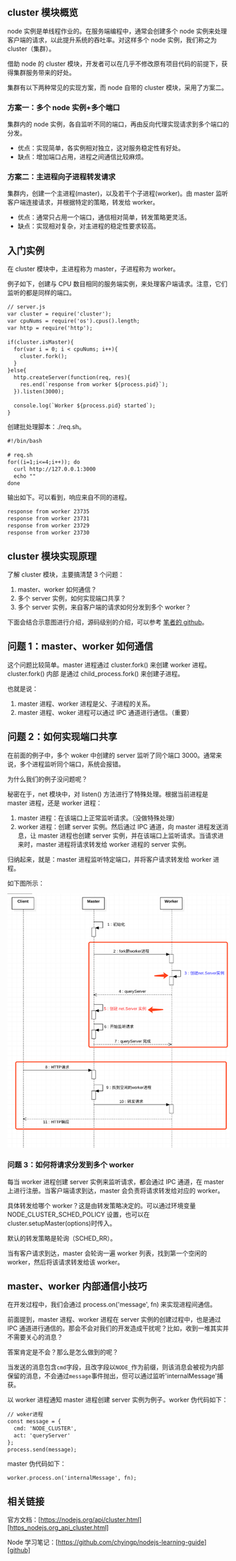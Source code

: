 ## cluster 模块概览

node 实例是单线程作业的。在服务端编程中，通常会创建多个 node 实例来处理客户端的请求，以此提升系统的吞吐率。对这样多个 node 实例，我们称之为 cluster（集群）。

借助 node 的 cluster 模块，开发者可以在几乎不修改原有项目代码的前提下，获得集群服务带来的好处。

集群有以下两种常见的实现方案，而 node 自带的 cluster 模块，采用了方案二。

### 方案一：多个 node 实例+多个端口

集群内的 node 实例，各自监听不同的端口，再由反向代理实现请求到多个端口的分发。

- 优点：实现简单，各实例相对独立，这对服务稳定性有好处。
- 缺点：增加端口占用，进程之间通信比较麻烦。

### 方案二：主进程向子进程转发请求

集群内，创建一个主进程(master)，以及若干个子进程(worker)。由 master 监听客户端连接请求，并根据特定的策略，转发给 worker。

- 优点：通常只占用一个端口，通信相对简单，转发策略更灵活。
- 缺点：实现相对复杂，对主进程的稳定性要求较高。

## 入门实例

在 cluster 模块中，主进程称为 master，子进程称为 worker。

例子如下，创建与 CPU 数目相同的服务端实例，来处理客户端请求。注意，它们监听的都是同样的端口。

    // server.js
    var cluster = require('cluster');
    var cpuNums = require('os').cpus().length;
    var http = require('http');

    if(cluster.isMaster){
      for(var i = 0; i < cpuNums; i++){
        cluster.fork();
      }
    }else{
      http.createServer(function(req, res){
        res.end(`response from worker ${process.pid}`);
      }).listen(3000);

      console.log(`Worker ${process.pid} started`);
    }

创建批处理脚本：./req.sh。

    #!/bin/bash

    # req.sh
    for((i=1;i<=4;i++)); do
      curl http://127.0.0.1:3000
      echo ""
    done

输出如下。可以看到，响应来自不同的进程。

    response from worker 23735
    response from worker 23731
    response from worker 23729
    response from worker 23730

## cluster 模块实现原理

了解 cluster 模块，主要搞清楚 3 个问题：

1.  master、worker 如何通信？
2.  多个 server 实例，如何实现端口共享？
3.  多个 server 实例，来自客户端的请求如何分发到多个 worker？

下面会结合示意图进行介绍，源码级别的介绍，可以参考 [笔者的 github][github]。

## 问题 1：master、worker 如何通信

这个问题比较简单。master 进程通过 cluster.fork() 来创建 worker 进程。cluster.fork() 内部 是通过 child_process.fork() 来创建子进程。

也就是说：

1.  master 进程、worker 进程是父、子进程的关系。
2.  master 进程、woker 进程可以通过 IPC 通道进行通信。（重要）

## 问题 2：如何实现端口共享

在前面的例子中，多个 woker 中创建的 server 监听了同个端口 3000。通常来说，多个进程监听同个端口，系统会报错。

为什么我们的例子没问题呢？

秘密在于，net 模块中，对 listen() 方法进行了特殊处理。根据当前进程是 master 进程，还是 worker 进程：

1.  master 进程：在该端口上正常监听请求。（没做特殊处理）
2.  worker 进程：创建 server 实例。然后通过 IPC 通道，向 master 进程发送消息，让 master 进程也创建 server 实例，并在该端口上监听请求。当请求进来时，master 进程将请求转发给 worker 进程的 server 实例。

归纳起来，就是：master 进程监听特定端口，并将客户请求转发给 worker 进程。

如下图所示：

![Image 1](_media/bd48274e56af48f5b75fadedebf5626d.png)

### 问题 3：如何将请求分发到多个 worker

每当 worker 进程创建 server 实例来监听请求，都会通过 IPC 通道，在 master 上进行注册。当客户端请求到达，master 会负责将请求转发给对应的 worker。

具体转发给哪个 worker？这是由转发策略决定的。可以通过环境变量 NODE_CLUSTER_SCHED_POLICY 设置，也可以在 cluster.setupMaster(options)时传入。

默认的转发策略是轮询（SCHED_RR）。

当有客户请求到达，master 会轮询一遍 worker 列表，找到第一个空闲的 worker，然后将该请求转发给该 worker。

## master、worker 内部通信小技巧

在开发过程中，我们会通过 process.on('message', fn) 来实现进程间通信。

前面提到，master 进程、worker 进程在 server 实例的创建过程中，也是通过 IPC 通道进行通信的。那会不会对我们的开发造成干扰呢？比如，收到一堆其实并不需要关心的消息？

答案肯定是不会？那么是怎么做到的呢？

当发送的消息包含`cmd`字段，且改字段以`NODE_`作为前缀，则该消息会被视为内部保留的消息，不会通过`message`事件抛出，但可以通过监听'internalMessage'捕获。

以 worker 进程通知 master 进程创建 server 实例为例子。worker 伪代码如下：

    // woker进程
    const message = {
      cmd: 'NODE_CLUSTER',
      act: 'queryServer'
    };
    process.send(message);

master 伪代码如下：

    worker.process.on('internalMessage', fn);

## 相关链接

官方文档：[https://nodejs.org/api/cluster.html][https_nodejs.org_api_cluster.html]

Node 学习笔记：[https://github.com/chyingp/nodejs-learning-guide][github]

[github]: https://github.com/chyingp/nodejs-learning-guide
[4c1692183865cb201df83f8ee357d070.png]: https://www.chyingp.com/wp-content/uploads/2018/04/4c1692183865cb201df83f8ee357d070.png
[https_nodejs.org_api_cluster.html]: https://nodejs.org/api/cluster.html
